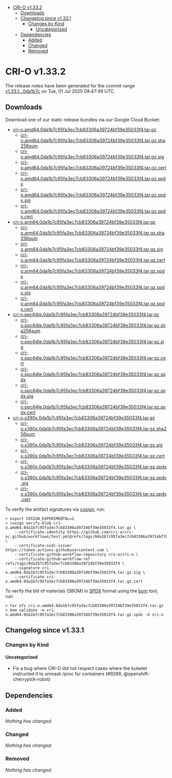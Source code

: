 - [CRI-O v1.33.2](#cri-o-v1332)
  - [Downloads](#downloads)
  - [Changelog since v1.33.1](#changelog-since-v1331)
    - [Changes by Kind](#changes-by-kind)
      - [Uncategorized](#uncategorized)
  - [Dependencies](#dependencies)
    - [Added](#added)
    - [Changed](#changed)
    - [Removed](#removed)

# CRI-O v1.33.2

The release notes have been generated for the commit range
[v1.33.1...0da1b7c](https://github.com/cri-o/cri-o/compare/v1.33.1...v1.33.2) on Tue, 01 Jul 2025 08:47:49 UTC.

## Downloads

Download one of our static release bundles via our Google Cloud Bucket:

- [cri-o.amd64.0da1b7c95fa3ec7cb83306a39724bf39e35033f4.tar.gz](https://storage.googleapis.com/cri-o/artifacts/cri-o.amd64.0da1b7c95fa3ec7cb83306a39724bf39e35033f4.tar.gz)
  - [cri-o.amd64.0da1b7c95fa3ec7cb83306a39724bf39e35033f4.tar.gz.sha256sum](https://storage.googleapis.com/cri-o/artifacts/cri-o.amd64.0da1b7c95fa3ec7cb83306a39724bf39e35033f4.tar.gz.sha256sum)
  - [cri-o.amd64.0da1b7c95fa3ec7cb83306a39724bf39e35033f4.tar.gz.sig](https://storage.googleapis.com/cri-o/artifacts/cri-o.amd64.0da1b7c95fa3ec7cb83306a39724bf39e35033f4.tar.gz.sig)
  - [cri-o.amd64.0da1b7c95fa3ec7cb83306a39724bf39e35033f4.tar.gz.cert](https://storage.googleapis.com/cri-o/artifacts/cri-o.amd64.0da1b7c95fa3ec7cb83306a39724bf39e35033f4.tar.gz.cert)
  - [cri-o.amd64.0da1b7c95fa3ec7cb83306a39724bf39e35033f4.tar.gz.spdx](https://storage.googleapis.com/cri-o/artifacts/cri-o.amd64.0da1b7c95fa3ec7cb83306a39724bf39e35033f4.tar.gz.spdx)
  - [cri-o.amd64.0da1b7c95fa3ec7cb83306a39724bf39e35033f4.tar.gz.spdx.sig](https://storage.googleapis.com/cri-o/artifacts/cri-o.amd64.0da1b7c95fa3ec7cb83306a39724bf39e35033f4.tar.gz.spdx.sig)
  - [cri-o.amd64.0da1b7c95fa3ec7cb83306a39724bf39e35033f4.tar.gz.spdx.cert](https://storage.googleapis.com/cri-o/artifacts/cri-o.amd64.0da1b7c95fa3ec7cb83306a39724bf39e35033f4.tar.gz.spdx.cert)
- [cri-o.arm64.0da1b7c95fa3ec7cb83306a39724bf39e35033f4.tar.gz](https://storage.googleapis.com/cri-o/artifacts/cri-o.arm64.0da1b7c95fa3ec7cb83306a39724bf39e35033f4.tar.gz)
  - [cri-o.arm64.0da1b7c95fa3ec7cb83306a39724bf39e35033f4.tar.gz.sha256sum](https://storage.googleapis.com/cri-o/artifacts/cri-o.arm64.0da1b7c95fa3ec7cb83306a39724bf39e35033f4.tar.gz.sha256sum)
  - [cri-o.arm64.0da1b7c95fa3ec7cb83306a39724bf39e35033f4.tar.gz.sig](https://storage.googleapis.com/cri-o/artifacts/cri-o.arm64.0da1b7c95fa3ec7cb83306a39724bf39e35033f4.tar.gz.sig)
  - [cri-o.arm64.0da1b7c95fa3ec7cb83306a39724bf39e35033f4.tar.gz.cert](https://storage.googleapis.com/cri-o/artifacts/cri-o.arm64.0da1b7c95fa3ec7cb83306a39724bf39e35033f4.tar.gz.cert)
  - [cri-o.arm64.0da1b7c95fa3ec7cb83306a39724bf39e35033f4.tar.gz.spdx](https://storage.googleapis.com/cri-o/artifacts/cri-o.arm64.0da1b7c95fa3ec7cb83306a39724bf39e35033f4.tar.gz.spdx)
  - [cri-o.arm64.0da1b7c95fa3ec7cb83306a39724bf39e35033f4.tar.gz.spdx.sig](https://storage.googleapis.com/cri-o/artifacts/cri-o.arm64.0da1b7c95fa3ec7cb83306a39724bf39e35033f4.tar.gz.spdx.sig)
  - [cri-o.arm64.0da1b7c95fa3ec7cb83306a39724bf39e35033f4.tar.gz.spdx.cert](https://storage.googleapis.com/cri-o/artifacts/cri-o.arm64.0da1b7c95fa3ec7cb83306a39724bf39e35033f4.tar.gz.spdx.cert)
- [cri-o.ppc64le.0da1b7c95fa3ec7cb83306a39724bf39e35033f4.tar.gz](https://storage.googleapis.com/cri-o/artifacts/cri-o.ppc64le.0da1b7c95fa3ec7cb83306a39724bf39e35033f4.tar.gz)
  - [cri-o.ppc64le.0da1b7c95fa3ec7cb83306a39724bf39e35033f4.tar.gz.sha256sum](https://storage.googleapis.com/cri-o/artifacts/cri-o.ppc64le.0da1b7c95fa3ec7cb83306a39724bf39e35033f4.tar.gz.sha256sum)
  - [cri-o.ppc64le.0da1b7c95fa3ec7cb83306a39724bf39e35033f4.tar.gz.sig](https://storage.googleapis.com/cri-o/artifacts/cri-o.ppc64le.0da1b7c95fa3ec7cb83306a39724bf39e35033f4.tar.gz.sig)
  - [cri-o.ppc64le.0da1b7c95fa3ec7cb83306a39724bf39e35033f4.tar.gz.cert](https://storage.googleapis.com/cri-o/artifacts/cri-o.ppc64le.0da1b7c95fa3ec7cb83306a39724bf39e35033f4.tar.gz.cert)
  - [cri-o.ppc64le.0da1b7c95fa3ec7cb83306a39724bf39e35033f4.tar.gz.spdx](https://storage.googleapis.com/cri-o/artifacts/cri-o.ppc64le.0da1b7c95fa3ec7cb83306a39724bf39e35033f4.tar.gz.spdx)
  - [cri-o.ppc64le.0da1b7c95fa3ec7cb83306a39724bf39e35033f4.tar.gz.spdx.sig](https://storage.googleapis.com/cri-o/artifacts/cri-o.ppc64le.0da1b7c95fa3ec7cb83306a39724bf39e35033f4.tar.gz.spdx.sig)
  - [cri-o.ppc64le.0da1b7c95fa3ec7cb83306a39724bf39e35033f4.tar.gz.spdx.cert](https://storage.googleapis.com/cri-o/artifacts/cri-o.ppc64le.0da1b7c95fa3ec7cb83306a39724bf39e35033f4.tar.gz.spdx.cert)
- [cri-o.s390x.0da1b7c95fa3ec7cb83306a39724bf39e35033f4.tar.gz](https://storage.googleapis.com/cri-o/artifacts/cri-o.s390x.0da1b7c95fa3ec7cb83306a39724bf39e35033f4.tar.gz)
  - [cri-o.s390x.0da1b7c95fa3ec7cb83306a39724bf39e35033f4.tar.gz.sha256sum](https://storage.googleapis.com/cri-o/artifacts/cri-o.s390x.0da1b7c95fa3ec7cb83306a39724bf39e35033f4.tar.gz.sha256sum)
  - [cri-o.s390x.0da1b7c95fa3ec7cb83306a39724bf39e35033f4.tar.gz.sig](https://storage.googleapis.com/cri-o/artifacts/cri-o.s390x.0da1b7c95fa3ec7cb83306a39724bf39e35033f4.tar.gz.sig)
  - [cri-o.s390x.0da1b7c95fa3ec7cb83306a39724bf39e35033f4.tar.gz.cert](https://storage.googleapis.com/cri-o/artifacts/cri-o.s390x.0da1b7c95fa3ec7cb83306a39724bf39e35033f4.tar.gz.cert)
  - [cri-o.s390x.0da1b7c95fa3ec7cb83306a39724bf39e35033f4.tar.gz.spdx](https://storage.googleapis.com/cri-o/artifacts/cri-o.s390x.0da1b7c95fa3ec7cb83306a39724bf39e35033f4.tar.gz.spdx)
  - [cri-o.s390x.0da1b7c95fa3ec7cb83306a39724bf39e35033f4.tar.gz.spdx.sig](https://storage.googleapis.com/cri-o/artifacts/cri-o.s390x.0da1b7c95fa3ec7cb83306a39724bf39e35033f4.tar.gz.spdx.sig)
  - [cri-o.s390x.0da1b7c95fa3ec7cb83306a39724bf39e35033f4.tar.gz.spdx.cert](https://storage.googleapis.com/cri-o/artifacts/cri-o.s390x.0da1b7c95fa3ec7cb83306a39724bf39e35033f4.tar.gz.spdx.cert)

To verify the artifact signatures via [cosign](https://github.com/sigstore/cosign), run:

```console
> export COSIGN_EXPERIMENTAL=1
> cosign verify-blob cri-o.amd64.0da1b7c95fa3ec7cb83306a39724bf39e35033f4.tar.gz \
    --certificate-identity https://github.com/cri-o/cri-o/.github/workflows/test.yml@refs/tags/0da1b7c95fa3ec7cb83306a39724bf39e35033f4 \
    --certificate-oidc-issuer https://token.actions.githubusercontent.com \
    --certificate-github-workflow-repository cri-o/cri-o \
    --certificate-github-workflow-ref refs/tags/0da1b7c95fa3ec7cb83306a39724bf39e35033f4 \
    --signature cri-o.amd64.0da1b7c95fa3ec7cb83306a39724bf39e35033f4.tar.gz.sig \
    --certificate cri-o.amd64.0da1b7c95fa3ec7cb83306a39724bf39e35033f4.tar.gz.cert
```

To verify the bill of materials (SBOM) in [SPDX](https://spdx.org) format using the [bom](https://sigs.k8s.io/bom) tool, run:

```console
> tar xfz cri-o.amd64.0da1b7c95fa3ec7cb83306a39724bf39e35033f4.tar.gz
> bom validate -e cri-o.amd64.0da1b7c95fa3ec7cb83306a39724bf39e35033f4.tar.gz.spdx -d cri-o
```

## Changelog since v1.33.1

### Changes by Kind

#### Uncategorized
 - Fix a bug where CRI-O did not respect cases where the kubelet instructed it to unmask /proc for containers (#9288, @openshift-cherrypick-robot)

## Dependencies

### Added
_Nothing has changed._

### Changed
_Nothing has changed._

### Removed
_Nothing has changed._
